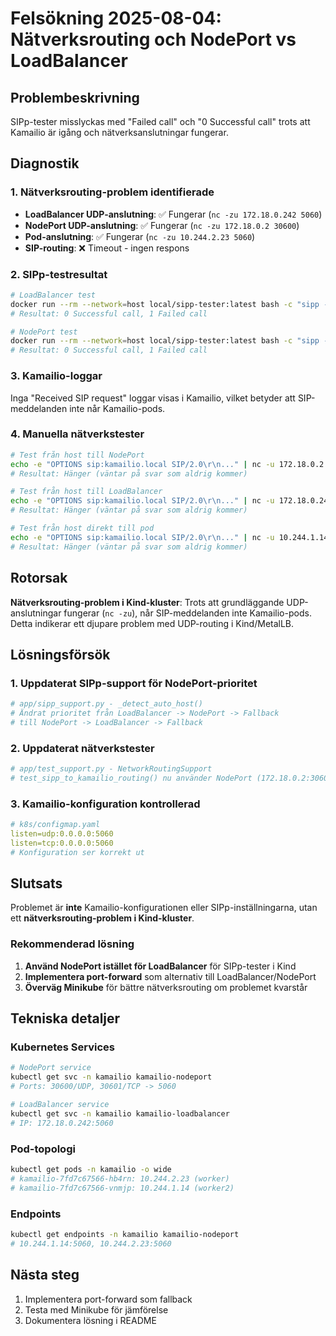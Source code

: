 # Felsökning 2025-08-04: Nätverksrouting och NodePort vs LoadBalancer

## Problembeskrivning
SIPp-tester misslyckas med "Failed call" och "0 Successful call" trots att Kamailio är igång och nätverksanslutningar fungerar.

## Diagnostik

### 1. Nätverksrouting-problem identifierade
- **LoadBalancer UDP-anslutning**: ✅ Fungerar (`nc -zu 172.18.0.242 5060`)
- **NodePort UDP-anslutning**: ✅ Fungerar (`nc -zu 172.18.0.2 30600`)
- **Pod-anslutning**: ✅ Fungerar (`nc -zu 10.244.2.23 5060`)
- **SIP-routing**: ❌ Timeout - ingen respons

### 2. SIPp-testresultat
```bash
# LoadBalancer test
docker run --rm --network=host local/sipp-tester:latest bash -c "sipp -sf /app/sipp-scenarios/options.xml 172.18.0.242:5060 -p 5068 -d 1000 -m 1 -r 1 -timeout 10"
# Resultat: 0 Successful call, 1 Failed call

# NodePort test  
docker run --rm --network=host local/sipp-tester:latest bash -c "sipp -sf /app/sipp-scenarios/options.xml 172.18.0.2:30600 -p 5069 -d 1000 -m 1 -r 1 -timeout 10"
# Resultat: 0 Successful call, 1 Failed call
```

### 3. Kamailio-loggar
Inga "Received SIP request" loggar visas i Kamailio, vilket betyder att SIP-meddelanden inte når Kamailio-pods.

### 4. Manuella nätverkstester
```bash
# Test från host till NodePort
echo -e "OPTIONS sip:kamailio.local SIP/2.0\r\n..." | nc -u 172.18.0.2 30600
# Resultat: Hänger (väntar på svar som aldrig kommer)

# Test från host till LoadBalancer  
echo -e "OPTIONS sip:kamailio.local SIP/2.0\r\n..." | nc -u 172.18.0.242 5060
# Resultat: Hänger (väntar på svar som aldrig kommer)

# Test från host direkt till pod
echo -e "OPTIONS sip:kamailio.local SIP/2.0\r\n..." | nc -u 10.244.1.14 5060
# Resultat: Hänger (väntar på svar som aldrig kommer)
```

## Rotorsak
**Nätverksrouting-problem i Kind-kluster**: Trots att grundläggande UDP-anslutningar fungerar (`nc -zu`), når SIP-meddelanden inte Kamailio-pods. Detta indikerar ett djupare problem med UDP-routing i Kind/MetalLB.

## Lösningsförsök

### 1. Uppdaterat SIPp-support för NodePort-prioritet
```python
# app/sipp_support.py - _detect_auto_host()
# Ändrat prioritet från LoadBalancer -> NodePort -> Fallback
# till NodePort -> LoadBalancer -> Fallback
```

### 2. Uppdaterat nätverkstester
```python
# app/test_support.py - NetworkRoutingSupport
# test_sipp_to_kamailio_routing() nu använder NodePort (172.18.0.2:30600)
```

### 3. Kamailio-konfiguration kontrollerad
```yaml
# k8s/configmap.yaml
listen=udp:0.0.0.0:5060
listen=tcp:0.0.0.0:5060
# Konfiguration ser korrekt ut
```

## Slutsats
Problemet är **inte** Kamailio-konfigurationen eller SIPp-inställningarna, utan ett **nätverksrouting-problem i Kind-kluster**. 

### Rekommenderad lösning
1. **Använd NodePort istället för LoadBalancer** för SIPp-tester i Kind
2. **Implementera port-forward** som alternativ till LoadBalancer/NodePort
3. **Överväg Minikube** för bättre nätverksrouting om problemet kvarstår

## Tekniska detaljer

### Kubernetes Services
```bash
# NodePort service
kubectl get svc -n kamailio kamailio-nodeport
# Ports: 30600/UDP, 30601/TCP -> 5060

# LoadBalancer service  
kubectl get svc -n kamailio kamailio-loadbalancer
# IP: 172.18.0.242:5060
```

### Pod-topologi
```bash
kubectl get pods -n kamailio -o wide
# kamailio-7fd7c67566-hb4rn: 10.244.2.23 (worker)
# kamailio-7fd7c67566-vnmjp: 10.244.1.14 (worker2)
```

### Endpoints
```bash
kubectl get endpoints -n kamailio kamailio-nodeport
# 10.244.1.14:5060, 10.244.2.23:5060
```

## Nästa steg
1. Implementera port-forward som fallback
2. Testa med Minikube för jämförelse
3. Dokumentera lösning i README 